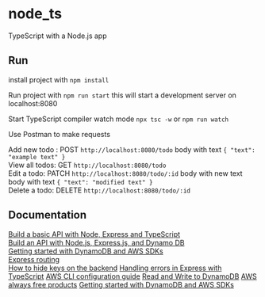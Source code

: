 # node_ts

TypeScript with a Node.js app

## Run

install project with `npm install`

Run project with `npm run start` this will start a development server on localhost:8080

Start TypeScript compiler watch mode `npx tsc -w` or `npm run watch`

Use Postman to make requests

Add new todo : POST `http://localhost:8080/todo` body with text `{ "text": "example text" }`  
View all todos: GET `http://localhost:8080/todo`  
Edit a todo: PATCH `http://localhost:8080/todo/:id` body with new text body with text `{ "text": "modified text" }`  
Delete a todo: DELETE `http://localhost:8080/todo/:id`

## Documentation

[Build a basic API with Node, Express and TypeScript](https://www.udemy.com/course/understanding-typescript/learn/lecture/16950324#overview)  
[Build an API with Node.js, Express.js, and Dynamo DB](https://youtu.be/JPQPPLQnyB4)  
[Getting started with DynamoDB and AWS SDKs](https://docs.aws.amazon.com/amazondynamodb/latest/developerguide/GettingStarted.html)  
[Express routing](https://expressjs.com/en/guide/routing.html)  
[How to hide keys on the backend](https://youtu.be/FcwfjMebjTU)
[Handling errors in Express with TypeScript](https://www.codeconcisely.com/posts/how-to-handle-errors-in-express-with-typescript/)
[AWS CLI configuration guide](hhttps://docs.aws.amazon.com/cli/latest/userguide/cli-configure-quickstart.html)
[Read and Write to DynamoDB](https://youtu.be/SU4dZ-qgR1Y)
[AWS always free products](https://aws.amazon.com/free/?all-free-tier.sort-by=item.additionalFields.SortRank&all-free-tier.sort-order=asc&awsf.Free%20Tier%20Types=tier%23always-free&awsf.Free%20Tier%20Categories=*all&awsm.page-all-free-tier=1)
[Getting started with DynamoDB and AWS SDKs](https://docs.aws.amazon.com/amazondynamodb/latest/developerguide/GettingStarted.html)
